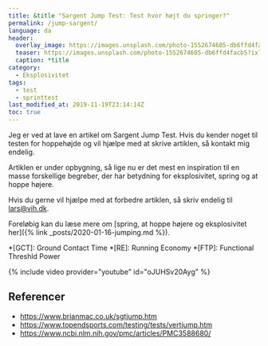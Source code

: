 ```yaml
---
title: &title "Sargent Jump Test: Test hvor højt du springer?"
permalink: /jump-sargent/
language: da
header:
  overlay_image: https://images.unsplash.com/photo-1552674605-db6ffd4facb5?ixlib=rb-1.2.1&ixid=eyJhcHBfaWQiOjEyMDd9&auto=format&fit=crop&w=2100&q=80
  teaser: https://images.unsplash.com/photo-1552674605-db6ffd4facb5?ixlib=rb-1.2.1&ixid=eyJhcHBfaWQiOjEyMDd9&auto=format&fit=crop&w=400&q=80
  caption: *title
category:
  - Eksplosivitet
tags:
  - test
  - sprinttest
last_modified_at: 2019-11-19T23:14:14Z
toc: true
---
```


Jeg er ved at lave en artikel om Sargent Jump Test. Hvis du kender noget til testen for hoppehøjde og vil hjælpe med at skrive artiklen, så kontakt mig endelig.

Artiklen er under opbygning, så lige nu er det mest en inspiration til en masse forskellige begreber, der har betydning for eksplosivitet, spring og at hoppe højere.

Hvis du gerne vil hjælpe med at forbedre artiklen, så skriv endelig til lars@vih.dk.

Foreløbig kan du læse mere om [spring, at hoppe højere og eksplosivitet her]({% link _posts/2020-01-16-jumping.md %}).

*[GCT]: Ground Contact Time
*[RE]: Running Economy
*[FTP]: Functional Threshld Power

{% include video provider="youtube" id="oJUHSv20Ayg" %}

## Referencer

- https://www.brianmac.co.uk/sgtjump.htm
- https://www.topendsports.com/testing/tests/vertjump.htm
- https://www.ncbi.nlm.nih.gov/pmc/articles/PMC3588680/
